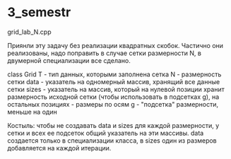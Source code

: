# 3_semestr

grid_lab_N.cpp

Приянли эту задачу без реализации квадратных скобок. Частично они реализованы, надо поправить в случае сетки размерности N, в двумерной специализации все сделано.

class Grid
T - тип данных, которыми заполнена сетка
N - размерность сетки
data - указатель на одномерный массив, хранящий все данные сетки
sizes - указатель на массив, который на нулевой позиции хранит размерность исходной сетки (чтобы использовать в подсетках g), на остальных позициях - размеры по осям
g - "подсетка" размерности, меньше на один

Костыль: чтобы не создавать data и sizes для каждой размерности, у сетки и всех ее подсеток общий указатель на эти массивы. data создается только в специализации класса, в sizes один из размеров добавляется на каждой итерации.

